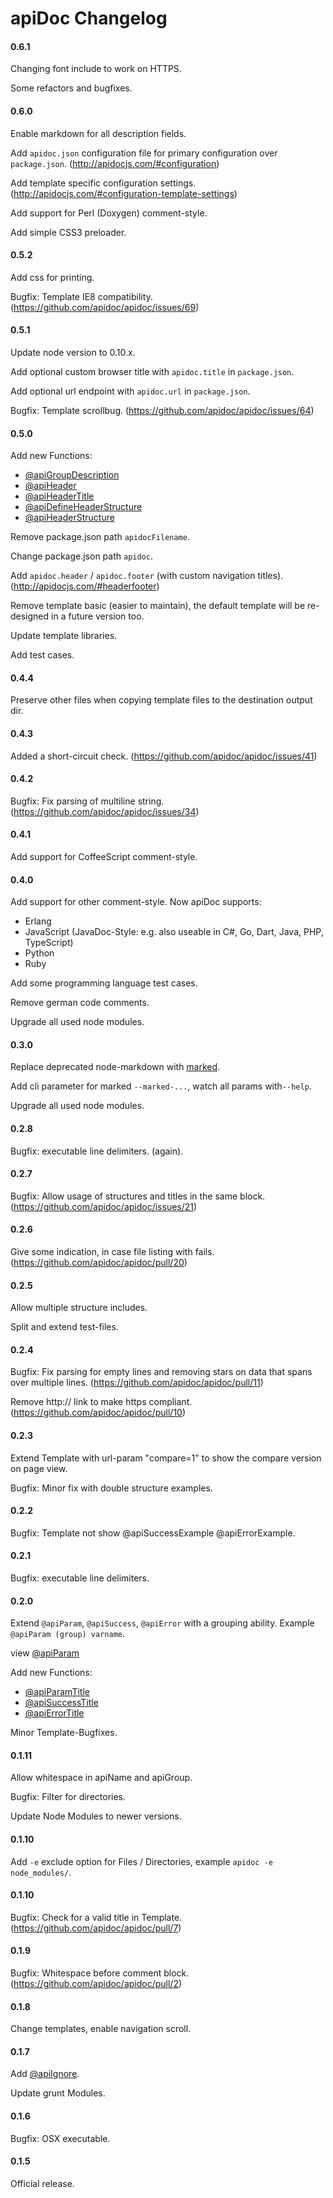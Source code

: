 # apiDoc Changelog

#### 0.6.1

Changing font include to work on HTTPS.

Some refactors and bugfixes.


#### 0.6.0

Enable markdown for all description fields.

Add `apidoc.json` configuration file for primary configuration over `package.json`. (http://apidocjs.com/#configuration)

Add template specific configuration settings. (http://apidocjs.com/#configuration-template-settings)

Add support for Perl (Doxygen) comment-style.

Add simple CSS3 preloader.


#### 0.5.2

Add css for printing.

Bugfix: Template IE8 compatibility. (https://github.com/apidoc/apidoc/issues/69)


#### 0.5.1

Update node version to 0.10.x.

Add optional custom browser title with `apidoc.title` in `package.json`.
 
Add optional url endpoint with `apidoc.url` in `package.json`.

Bugfix: Template scrollbug. (https://github.com/apidoc/apidoc/issues/64)


#### 0.5.0

Add new Functions:
* [@apiGroupDescription](http://apidocjs.com/#param-api-group-description)
* [@apiHeader](http://apidocjs.com/#param-api-header)
* [@apiHeaderTitle](http://apidocjs.com/#param-api-header-title)
* [@apiDefineHeaderStructure](http://apidocjs.com/#param-api-define-header-structure)
* [@apiHeaderStructure](http://apidocjs.com/#param-api-header-structure)

Remove package.json path `apidocFilename`.

Change package.json path `apidoc`.

Add `apidoc.header` / `apidoc.footer` (with custom navigation titles). (http://apidocjs.com/#headerfooter)

Remove template basic (easier to maintain), the default template will be re-designed in a future version too.

Update template libraries.

Add test cases.


#### 0.4.4

Preserve other files when copying template files to the destination output dir.


#### 0.4.3

Added a short-circuit check. (https://github.com/apidoc/apidoc/issues/41)


#### 0.4.2

Bugfix: Fix parsing of multiline string. (https://github.com/apidoc/apidoc/issues/34)


#### 0.4.1

Add support for CoffeeScript comment-style. 


#### 0.4.0

Add support for other comment-style. Now apiDoc supports:
* Erlang
* JavaScript (JavaDoc-Style: e.g. also useable in C#, Go, Dart, Java, PHP, TypeScript)
* Python
* Ruby

Add some programming language test cases.

Remove german code comments.

Upgrade all used node modules.


#### 0.3.0

Replace deprecated node-markdown with [marked](https://github.com/chjj/marked).

Add cli parameter for marked `--marked-...`, watch all params with`--help`.

Upgrade all used node modules.


#### 0.2.8

Bugfix: executable line delimiters. (again).


#### 0.2.7

Bugfix: Allow usage of structures and titles in the same block. (https://github.com/apidoc/apidoc/issues/21)


#### 0.2.6

Give some indication, in case file listing with fails. (https://github.com/apidoc/apidoc/pull/20)


#### 0.2.5

Allow multiple structure includes.

Split and extend test-files.


#### 0.2.4

Bugfix: Fix parsing for empty lines and removing stars on data that spans over multiple lines. (https://github.com/apidoc/apidoc/pull/11)

Remove http:// link to make https compliant. (https://github.com/apidoc/apidoc/pull/10)


#### 0.2.3

Extend Template with url-param "compare=1" to show the compare version on page view.

Bugfix: Minor fix with double structure examples.


#### 0.2.2

Bugfix: Template not show @apiSuccessExample @apiErrorExample.


#### 0.2.1

Bugfix: executable line delimiters.


#### 0.2.0

Extend `@apiParam`, `@apiSuccess`, `@apiError` with a grouping ability. Example `@apiParam (group) varname`.

view [@apiParam](http://apidocjs.com/#param-api-param)

Add new Functions:
* [@apiParamTitle](http://apidocjs.com/#param-api-param-title)
* [@apiSuccessTitle](http://apidocjs.com/#param-api-success-title)
* [@apiErrorTitle](http://apidocjs.com/#param-api-error-title)

Minor Template-Bugfixes.


#### 0.1.11

Allow whitespace in apiName and apiGroup.

Bugfix: Filter for directories.

Update Node Modules to newer versions.


#### 0.1.10

Add `-e` exclude option for Files / Directories, example `apidoc -e node_modules/`.


#### 0.1.10

Bugfix: Check for a valid title in Template. (https://github.com/apidoc/apidoc/pull/7)


#### 0.1.9

Bugfix: Whitespace before comment block. (https://github.com/apidoc/apidoc/pull/2)


#### 0.1.8

Change templates, enable navigation scroll.


#### 0.1.7

Add [@apiIgnore](http://apidocjs.com/#param-api-ignore).

Update grunt Modules.


#### 0.1.6

Bugfix: OSX executable.


#### 0.1.5

Official release.
